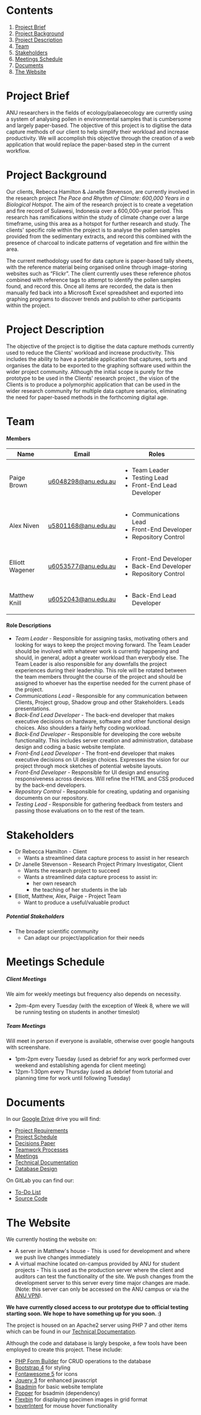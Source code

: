 # Contents
1. <a href='#project_brief'>Project Brief</a>
2. <a href='#project_background'>Project Background</a>
3. <a href='#project_description'>Project Description</a>
4. <a href='#team'>Team</a>
5. <a href='#stakeholders'>Stakeholders</a>
6. <a href='#meetings_schedule'>Meetings Schedule</a>
7. <a href='#documents'>Documents</a>
8. <a href='#the_website'>The Website</a>

# <span id='project_brief'>Project Brief</span>

ANU researchers in the fields of ecology/palaeoecology are currently using a system of analysing pollen in environmental samples that is cumbersome and largely paper-based. The objective of this project is to digitise the data capture methods of our client to help simplify their workload and increase productivity. We will accomplish this objective through the creation of a web application that would replace the paper-based step in the current workflow.

# <span id='project_background'>Project Background</span> 

Our clients, Rebecca Hamilton & Janelle Stevenson, are currently involved in the research project *The Pace and Rhythm
of Climate: 600,000 Years in a Biological Hotspot*. The aim of the research project is to
create a vegetation and fire record of Sulawesi, Indonesia over a 600,000-year period. This
research has ramifications within the study of climate change over a large timeframe, using
this area as a hotspot for further research and study. The clients' specific role within the
project is to analyse the pollen samples provided from the sedimentary extracts, and record
this combined with the presence of charcoal to indicate patterns of vegetation and fire
within the area.

The current methodology used for data capture is paper-based tally sheets, with the
reference material being organised online through image-storing websites such as “Flickr”.
The client currently uses these reference photos combined with reference tags to attempt
to identify the pollen samples found, and record this. Once all items are recorded, the data
is then manually fed back into a Microsoft Excel spreadsheet and exported into graphing
programs to discover trends and publish to other participants within the project.

# <span id='project_description'>Project Description</span> 

The objective of the project is to digitise the data capture methods currently used to reduce the Clients' workload and increase productivity. This includes the
ability to have a portable application that captures, sorts and organises the data to be exported to the graphing software used within the wider project community.
Although the initial scope is purely for the prototype to be used in the Clients' research project , the vision of the Clients is to produce a polymorphic application that can be used
in the wider research community for multiple data capture senarios, eliminating the need for paper-based methods in the forthcoming digital age.

# <span id='team'>Team</span> 

#### Members

| **Name** | **Email** | **Roles** |
| --- | --- | -- |
| Paige Brown | u6048298@anu.edu.au | <ul><li>Team Leader</li><li>Testing Lead</li><li>Front-End Lead Developer</li></ul> |
| Alex Niven | u5801168@anu.edu.au | <ul><li>Communications Lead</li><li>Front-End Developer</li><li>Repository Control</li></ul> |
| Elliott Wagener | u6053577@anu.edu.au | <ul><li>Front-End Developer</li><li>Back-End Developer</li><li>Repository Control</li></ul> |
| Matthew Knill | u6052043@anu.edu.au | <ul><li>Back-End Lead Developer</li></ul> |

#### Role Descriptions

* *Team Leader* - Responsible for assigning tasks, motivating others and looking for ways to keep the project moving forward. The Team Leader should be involved with whatever work is currently happening and should, in general, adopt a greater workload than everybody else. The Team Leader is also responsible for any downfalls the project experiences during their leadership. This role will be rotated between the team members throught the course of the project and should be assigned to whoever has the expertise needed for the current phase of the project.
* *Communications Lead* - Responsible for any communication between Clients, Project group, Shadow group and other Stakeholders. Leads presentations.
* *Back-End Lead Developer* - The back-end developer that makes executive decisions on hardware, software and other functional design choices. Also shoulders a fairly hefty coding workload.
* *Back-End Developer* - Responsible for developing the core website functionality. This includes server creation and administration, database design and coding a basic website template.
* *Front-End Lead Developer* - The front-end developer that makes executive decisions on UI design choices. Expresses the vision for our project through mock sketches of potential website layouts.
* *Front-End Developer* - Responsible for UI design and ensuring responsiveness across devices. Will refine the HTML and CSS produced by the back-end developers.
* *Repository Control* - Responsible for creating, updating and organising documents on our repository.
* *Testing Lead* - Responsible for gathering feedback from testers and passing those evaluations on to the rest of the team.

# <span id='stakeholders'>Stakeholders</span>

* Dr Rebecca Hamilton - Client
    * Wants a streamlined data capture process to assist in her research
* Dr Janelle Stevenson - Research Project Primary Investigator, Client
    * Wants the research project to succeed
    * Wants a streamlined data capture process to assist in:
        * her own research 
        * the teaching of her students in the lab
* Elliott, Matthew, Alex, Paige - Project Team
    * Want to produce a useful/valuable product

##### Potential Stakeholders

* The broader scientific community
    * Can adapt our project/application for their needs

# <span id='meetings_schedule'>Meetings Schedule</span> 

##### Client Meetings
We aim for weekly meetings but frequency also depends on necessity.
* 2pm-4pm every Tuesday (with the exception of Week 8, where we will be running testing on students in another timeslot)

##### Team Meetings
Will meet in person if everyone is available, otherwise over google hangouts with screenshare.
* 1pm-2pm every Tuesday (used as debrief for any work performed over weekend and establishing agenda for client meeting)
* 12pm-1:30pm every Thursday (used as debrief from tutorial and planning time for work until following Tuesday)

# <span id='documents'>Documents</span> 

In our [Google Drive](https://drive.google.com/drive/folders/1NtZnSBfYSL7HTTw22KDkBG8jVAyGYxVk?usp=sharing) drive you will find:

* [Project Requirements](https://drive.google.com/open?id=1ftBVNch_Gn8EKxaUfufyif1UBm1UDPIrzac4ghlxoBo)
* [Project Schedule](https://drive.google.com/open?id=1ID1GKUNeFbK464ZHezgaIlThHRqPW56Oaa72Fc969FU)
* [Decisions Paper](https://drive.google.com/open?id=1DIFqrwdOS_LxKv6dQf-K3lS_ug0d0Ht9zrMX1lpNHkA)
* [Teamwork Processes](https://drive.google.com/open?id=15SU2-uzkVhSpzMk53GWEpBvZ7E_-LrMdUV15Q6smaxw)
* [Meetings](https://drive.google.com/open?id=1gdYW7Lwu172PD7DSFtA-25j5gLQkVGJn)
* [Technical Documentation](https://docs.google.com/document/d/19ObKv17vrhDEsHHpE8ep23V5kh7Y6Wm3NpOwPVRjhlc/edit?usp=sharing)
* [Database Design](https://drive.google.com/open?id=11WfqL32Xysvv5brx0RQadU2u5PD3nEhS)

On GitLab you can find our:
* [To-Do List](https://gitlab.cecs.anu.edu.au/u6053577/BioData/issues)
* [Source Code](https://gitlab.cecs.anu.edu.au/u6053577/BioData/)

# <span id='the_website'>The Website</span> 

We currently hosting the website on:
* A server in Matthew's house - This is used for development and where we push live changes immediately
* A virtual machine located on-campus provided by ANU for student projects - This is used as the production server where the client and auditors can test the functionality of the site. We push changes from the development server to this server every time major changes are made.
(Note: this server can only be accessed on the ANU campus or via the [ANU VPN](https://services.anu.edu.au/information-technology/login-access/virtual-private-network-0)).

**We have currently closed access to our prototype due to official testing starting soon. We hope to have something up for you soon. :)**

The project is housed on an Apache2 server using PHP 7 and other items which can be found in our [Technical Documentation](https://docs.google.com/document/d/19ObKv17vrhDEsHHpE8ep23V5kh7Y6Wm3NpOwPVRjhlc/edit?usp=sharing).

Although the code and database is largly bespoke, a few tools have been employed to create this project. These include:
* [PHP Form Builder](https://www.phpformbuilder.pro/) for CRUD operations to the database
* [Bootstrap 4](https://getbootstrap.com/) for styling
* [Fontawesome 5](https://fontawesome.com/) for icons
* [Jquery 3](https://jquery.com/) for enhanced javascript
* [Bsadmin](https://github.com/kjdion84/bsadmin) for basic website template
* [Popper](https://popper.js.org/) for bsadmin (dependency)
* [Flexbin](https://www.npmjs.com/package/flexbin) for displaying specimen images in grid format
* [hoverIntent](https://github.com/briancherne/jquery-hoverIntent) for mouse hover functionality
